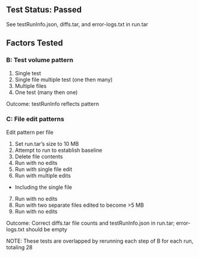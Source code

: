 ## Test Status: Passed
See testRunInfo.json, diffs.tar, and error-logs.txt in run.tar

## Factors Tested
### B: Test volume pattern
1. Single test
2. Single file multiple test (one then many)
3. Multiple files
4. One test (many then one)

Outcome: testRunInfo reflects pattern
### C: File edit patterns
Edit pattern per file
1. Set run.tar’s size to 10 MB
2. Attempt to run to establish baseline
3. Delete file contents
4. Run with no edits
5. Run with single file edit
6. Run with multiple edits
  - Including the single file
7. Run with no edits
8. Run with two separate files edited to become >5 MB
9. Run with no edits

Outcome: Correct diffs.tar file counts and testRunInfo.json in run.tar; error-logs.txt should be empty

NOTE: These tests are overlapped by rerunning each step of B for each run, totaling 28
